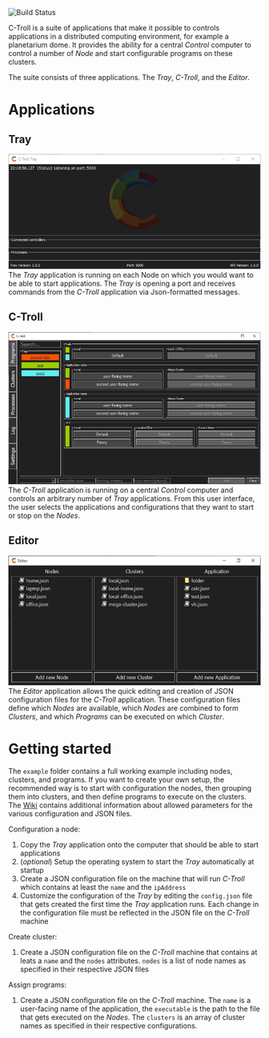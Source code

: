 ![Build Status](http://dev.openspaceproject.com/job/C-Toolbox/job/C-Troll/job/master/badge/icon?style=flat-square)

C-Troll is a suite of applications that make it possible to controls applications in a distributed computing environment, for example a planetarium dome.  It provides the ability for a central _Control_ computer to control a number of _Node_ and start configurable programs on these clusters.

The suite consists of three applications. The _Tray_, _C-Troll_, and the _Editor_.

# Applications
## Tray
![Tray](/images/tray.png?raw=true "The Tray application")
The _Tray_ application is running on each Node on which you would want to be able to start applications.  The _Tray_ is opening a port and receives commands from the _C-Troll_ application via Json-formatted messages.

## C-Troll
![C-Troll](/images/c-troll.png?raw=true "The main C-Troll application")
The _C-Troll_ application is running on a central _Control_ computer and controls an arbitrary number of _Tray_ applications.  From this user interface, the user selects the 
applications and configurations that they want to start or stop on the _Nodes_. 

## Editor
![Editor](/images/editor.png?raw=true "The Editor application")
The _Editor_ application allows the quick editing and creation of JSON configuration files for the _C-Troll_ application.  These configuration files define which _Nodes_ are available, which _Nodes_ are combined to form _Clusters_, and which _Programs_ can be executed on which _Cluster_.

# Getting started
The `example` folder contains a  full working example including nodes, clusters, and programs.  If you want to create your own setup, the recommended way is to start with configuration the nodes, then grouping them into clusters, and then define programs to execute on the clusters.  The [Wiki](https://github.com/c-toolbox-C-Troll/wiki) contains additional information about allowed parameters for the various configuration and JSON files.

Configuration a node:
 1. Copy the _Tray_ application onto the computer that should be able to start applications
 1. (*optional*) Setup the operating system to start the _Tray_ automatically at startup
 1. Create a JSON configuration file on the machine that will run _C-Troll_ which contains at least the `name` and the `ipAddress` 
 1. Customize the configuration of the _Tray_ by editing the `config.json` file that gets created the first time the _Tray_ application runs.  Each change in the configuration file must be reflected in the JSON file on the _C-Troll_ machine
 
Create cluster:
 1. Create a JSON configuration file on the _C-Troll_ machine that contains at leats a `name` and the `nodes` attributes. `nodes` is a list of node names as specified in their respective JSON files
 
Assign programs:
 1. Create a JSON configuration file on the _C-Troll_ machine.  The `name` is a user-facing name of the application, the `executable` is the path to the file that gets executed on the _Nodes_.  The `clusters` is an array of cluster names as specified in their respective configurations.
